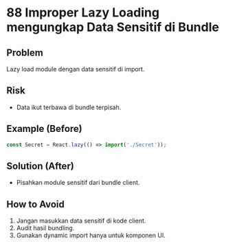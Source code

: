 # 88 Improper Lazy Loading mengungkap Data Sensitif di Bundle

## Problem
Lazy load module dengan data sensitif di import.

## Risk
- Data ikut terbawa di bundle terpisah.

## Example (Before)
```javascript
const Secret = React.lazy(() => import('./Secret'));
```

## Solution (After)
- Pisahkan module sensitif dari bundle client.

## How to Avoid
1. Jangan masukkan data sensitif di kode client.
2. Audit hasil bundling.
3. Gunakan dynamic import hanya untuk komponen UI.
